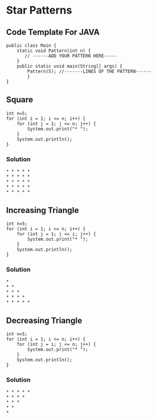 # Star Patterns

## Code Template For JAVA
```
public class Main {
    static void Pattern(int n) {
       // ------ADD YOUR PATTERN HERE-----
    }
    public static void main(String[] args) {
        Pattern(5); //-------LINES OF THE PATTERN------
        }
}
```

## Square

```
int n=5;
for (int i = 1; i <= n; i++) {
    for (int j = 1; j <= n; j++) {
        System.out.print("* ");
    }
    System.out.println();
}
```

### Solution

```
* * * * *
* * * * *
* * * * *
* * * * *
* * * * *
```

## Increasing Triangle

```
int n=5;
for (int i = 1; i <= n; i++) {
    for (int j = 1; j <= i; j++) {
        System.out.print("* ");
    }
    System.out.println();
}
```

### Solution

```
*
* *
* * *
* * * *
* * * * *
```

## Decreasing Triangle

```
int n=5;
for (int i = 1; i <= n; i++) {
    for (int j = i; j <= n; j++) {
        System.out.print("* ");
    }
    System.out.println();
}
```

### Solution

```
* * * * *
* * * *
* * *
* *
*
```
